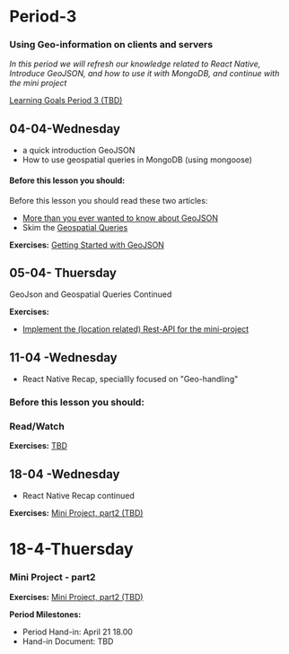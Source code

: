 # Period-3 
### Using Geo-information on clients and servers

*In this period we will refresh our knowledge related to React Native, Introduce GeoJSON, and how to use it with MongoDB, and continue with the mini project*

[Learning Goals Period 3 (TBD)]()

## 04-04-Wednesday
* a quick introduction GeoJSON
* How to use geospatial queries in MongoDB (using mongoose)

#### Before this lesson you should:

Before this lesson you should read these two articles:
- [More than you ever wanted to know about GeoJSON](https://macwright.org/2015/03/23/geojson-second-bite)
- Skim the [Geospatial Queries](https://docs.mongodb.com/manual/geospatial-queries/)


**Exercises:** 
[Getting Started with GeoJSON](https://docs.google.com/document/d/1AmOU_c_ELEyn522X1j8rFnfUAt7u8fMpvH7t-KshS1s/edit?usp=sharing)

## 05-04- Thuersday

GeoJson and Geospatial Queries Continued

**Exercises:**
* [Implement the (location related) Rest-API for the mini-project](https://docs.google.com/document/d/1s_W83hYp91qNrI5Dy39O_GvFUnTmutvSyHcGDnQFJHw/edit?usp=sharing)


## 11-04 -Wednesday
* React Native Recap, speciallly focused on "Geo-handling"

### Before this lesson you should:

### Read/Watch

**Exercises:** 
[TBD]()

## 18-04 -Wednesday
* React Native Recap continued

**Exercises:** 
[Mini Project, part2 (TBD)]()



# 18-4-Thuersday
### Mini Project - part2

**Exercises:** 
[Mini Project, part2 (TBD)]()

**Period Milestones:**
* Period Hand-in: April 21 18.00
* Hand-in Document: TBD

